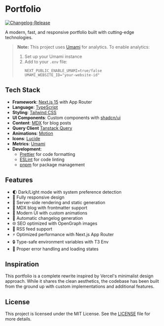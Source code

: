 # Portfolio

[![Changelog-Release](https://github.com/kWAYTV/portfolio/actions/workflows/cr.yml/badge.svg)](https://github.com/kWAYTV/portfolio/actions/workflows/cr.yml)

A modern, fast, and responsive portfolio built with cutting-edge technologies.

> **Note:** This project uses [Umami](https://umami.is/) for analytics. To
> enable analytics:
>
> 1. Set up your Umami instance
> 2. Add to your `.env` file:
>    ```env
>    NEXT_PUBLIC_ENABLE_UMAMI=true/false
>    UMAMI_WEBSITE_ID="your-website-id"
>    ```

## Tech Stack

- **Framework**: [Next.js 15](https://nextjs.org/) with App Router
- **Language**: [TypeScript](https://www.typescriptlang.org/)
- **Styling**: [Tailwind CSS](https://tailwindcss.com/)
- **UI Components**: Custom components with
  [shadcn/ui](https://www.radix-ui.com/)
- **Content**: [MDX](https://mdxjs.com/) for blog posts
- **Query Client** [Tanstack Query](https://tanstack.com/query/)
- **Animations**: [Motion](https://motion.dev/)
- **Icons**: [Lucide](https://lucide.dev/)
- **Metrics**: [Umami](https://umami.is/)
- **Development**:
  - [Prettier](https://prettier.io/) for code formatting
  - [ESLint](https://eslint.org/) for code linting
  - [pnpm](https://pnpm.io/) for package management

## Features

- 🌓 Dark/Light mode with system preference detection
- 📱 Fully responsive design
- 🚀 Server-side rendering and static generation
- 📝 MDX blog with frontmatter support
- 🎨 Modern UI with custom animations
- 🔄 Automatic changelog generation
- 🌐 SEO optimized with OpenGraph images
- 📰 RSS feed support
- ⚡ Optimized performance with Next.js App Router
- 🔒 Type-safe environment variables with T3 Env
- 🎯 Proper error handling and loading states

## Inspiration

This portfolio is a complete rewrite inspired by Vercel's minimalist design
approach. While it shares the clean aesthetics, the codebase has been built from
the ground up with custom implementations and additional features.

## License

This project is licensed under the MIT License. See the [LICENSE](LICENSE) file
for more details.
